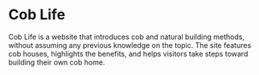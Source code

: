# Cob Life

Cob Life is a website that introduces cob and natural building methods, without assuming any previous knowledge on the topic. The site features cob houses, highlights the benefits, and helps visitors take steps toward building their own cob home.
